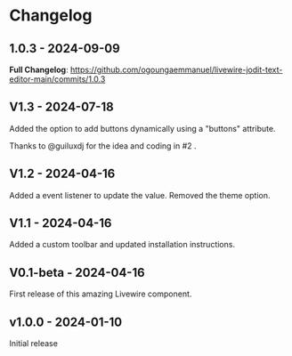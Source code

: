 # Changelog

## 1.0.3 - 2024-09-09

**Full Changelog**: https://github.com/ogoungaemmanuel/livewire-jodit-text-editor-main/commits/1.0.3

## V1.3 - 2024-07-18

Added the option to add buttons dynamically using a "buttons" attribute.

Thanks to @guiluxdj for the idea and coding in #2 .

## V1.2 - 2024-04-16

Added a event listener to update the value.
Removed the theme option.

## V1.1 - 2024-04-16

Added a custom toolbar and updated installation instructions.

## V0.1-beta - 2024-04-16

First release of this amazing Livewire component.

## v1.0.0 - 2024-01-10

Initial release
